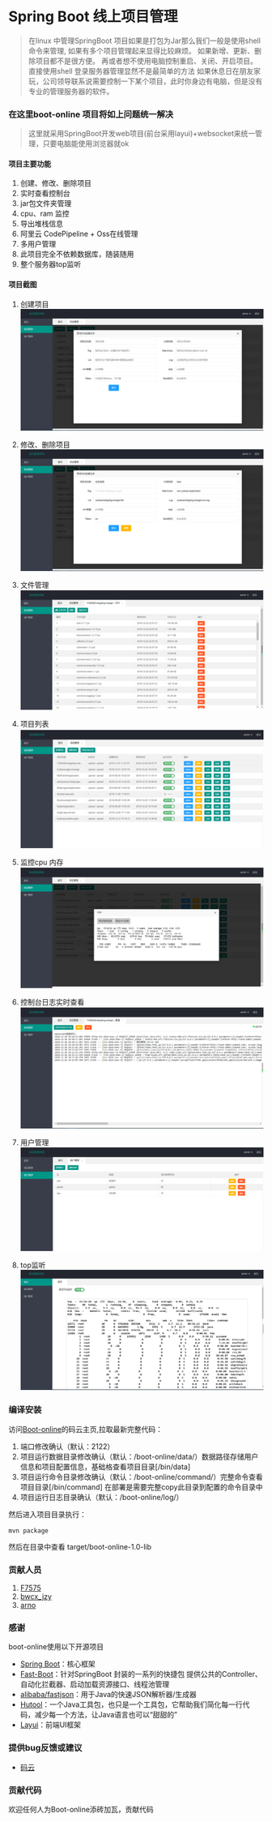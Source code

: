 # Spring Boot 线上项目管理

> 在linux 中管理SpringBoot 项目如果是打包为Jar那么我们一般是使用shell 命令来管理, 
> 如果有多个项目管理起来显得比较麻烦。
> 如果新增、更新、删除项目都不是很方便。
> 再或者想不使用电脑控制重启、关闭、开启项目。直接使用shell 登录服务器管理显然不是最简单的方法
> 如果休息日在朋友家玩，公司领导联系说需要控制一下某个项目，此时你身边有电脑，但是没有专业的管理服务器的软件。


###  在这里boot-online 项目将如上问题统一解决

> 这里就采用SpringBoot开发web项目(前台采用layui)+websocket来统一管理，只要电脑能使用浏览器就ok

#### 项目主要功能
1. 创建、修改、删除项目
2. 实时查看控制台
3. jar包文件夹管理
4. cpu、ram 监控
5. 导出堆栈信息
6. 阿里云 CodePipeline + Oss在线管理
7. 多用户管理
8. 此项目完全不依赖数据库，随装随用
9. 整个服务器top监听


#### 项目截图

1. 创建项目
![创建项目](/doc/images/create.png)

2. 修改、删除项目
![修改、删除项目](/doc/images/edit_del.png)

3. 文件管理
![文件管理](/doc/images/file.png)

4. 项目列表
![项目列表](/doc/images/list.png)

5. 监控cpu 内存
![ 监控cpu 内存](/doc/images/cup_ram.png)

6. 控制台日志实时查看
![控制台日志实时查看](/doc/images/console.png)

7. 用户管理
![用户管理](/doc/images/user_list.png)

8. top监听
![top监听](/doc/images/top.png)


### 编译安装

访问[Boot-online](https://gitee.com/jiangzeyin/boot-online)的码云主页,拉取最新完整代码：

1. 端口修改确认（默认：2122）
2. 项目运行数据目录修改确认（默认：/boot-online/data/）数据路径存储用户信息和项目配置信息，基础格查看项目目录[/bin/data]
3. 项目运行命令目录修改确认（默认：/boot-online/command/）完整命令查看项目目录[/bin/command] 在部署是需要完整copy此目录到配置的命令目录中 
4. 项目运行日志目录确认（默认：/boot-online/log/）

然后进入项目目录执行：

    mvn package

然后在目录中查看 target/boot-online-1.0-lib 

### 贡献人员
    
1.  [F7575](https://gitee.com/F7575)
2.  [bwcx_jzy](https://gitee.com/jiangzeyin)
3.  [arno](https://gitee.com/arnohand)

### 感谢
 boot-online使用以下开源项目
  - [Spring Boot](https://github.com/spring-projects/spring-boot)：核心框架
  - [Fast-Boot](https://gitee.com/jiangzeyin/common-parent)：针对SpringBoot 封装的一系列的快捷包 提供公共的Controller、自动化拦截器、启动加载资源接口、线程池管理
  - [alibaba/fastjson](https://github.com/alibaba/fastjson)：用于Java的快速JSON解析器/生成器
  - [Hutool](https://gitee.com/looly/hutool)：一个Java工具包，也只是一个工具包，它帮助我们简化每一行代码，减少每一个方法，让Java语言也可以“甜甜的”
  - [Layui](https://gitee.com/sentsin/layui)：前端UI框架
  

### 提供bug反馈或建议

- [码云](https://gitee.com/jiangzeyin/boot-online/issues)

### 贡献代码
  欢迎任何人为Boot-online添砖加瓦，贡献代码
